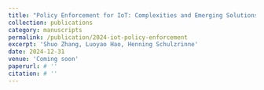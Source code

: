 ```yaml
---
title: "Policy Enforcement for IoT: Complexities and Emerging Solutions"
collection: publications
category: manuscripts
permalink: /publication/2024-iot-policy-enforcement
excerpt: 'Shuo Zhang, Luoyao Hao, Henning Schulzrinne'
date: 2024-12-31
venue: 'Coming soon'
paperurl: # ''
citation: # ''
---
```

